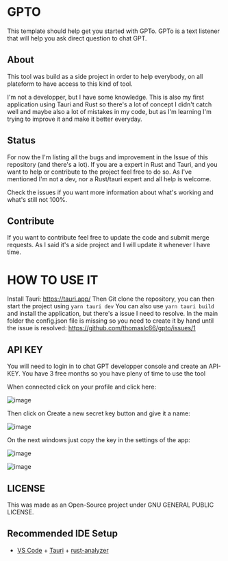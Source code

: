 # GPTO

This template should help get you started with GPTo.
GPTo is a text listener that will help you ask direct question to chat GPT.

## About

This tool was build as a side project in order to help everybody, on all plateform to have access to this kind of tool. 

I'm not a developper, but I have some knowledge. 
This is also my first application using Tauri and Rust so there's a lot of concept I didn't catch well and maybe also a lot of mistakes in my code, but as I'm learning I'm trying to improve it and make it better everyday.

## Status

For now the I'm listing all the bugs and improvement in the Issue of this repository (and there's a lot). 
If you are a expert in Rust and Tauri, and you want to help or contribute to the project feel free to do so. 
As I've mentioned I'm not a dev, nor a Rust/tauri expert and all help is welcome.

Check the issues if you want more information about what's working and what's still not 100%.

## Contribute

If you want to contribute feel free to update the code and submit merge requests. 
As I said it's a side project and I will update it whenever I have time.

# HOW TO USE IT

Install Tauri: https://tauri.app/
Then Git clone the repository, you can then start the project using ````yarn tauri dev````
You can also use ````yarn tauri build```` and install the application, but there's a issue I need to resolve. 
In the main folder the config.json file is missing so you need to create it by hand until the issue is resolved: https://github.com/thomaslc66/gpto/issues/1

## API KEY
You will need to login in to chat GPT developper console and create an API-KEY. 
You have 3 free months so you have pleny of time to use the tool

When connected click on your profile and click here:

![image](https://user-images.githubusercontent.com/9827392/234066321-33c5b6dc-88bc-4ff5-bfcb-6856fd685f30.png)

Then click on Create a new secret key button and give it a name:

![image](https://user-images.githubusercontent.com/9827392/234066468-0558a450-5737-4a2c-b2a9-3ad183fb2722.png)

On the next windows just copy the key in the settings of the app:

![image](https://user-images.githubusercontent.com/9827392/234066689-4f6f61b6-b21d-4f15-adfd-0d4d51fda151.png)

![image](https://user-images.githubusercontent.com/9827392/234066797-84ceed16-92ff-4b05-861c-30f1f51442c9.png)

## LICENSE

This was made as an Open-Source project under GNU GENERAL PUBLIC LICENSE.

## Recommended IDE Setup

- [VS Code](https://code.visualstudio.com/) + [Tauri](https://marketplace.visualstudio.com/items?itemName=tauri-apps.tauri-vscode) + [rust-analyzer](https://marketplace.visualstudio.com/items?itemName=rust-lang.rust-analyzer)
